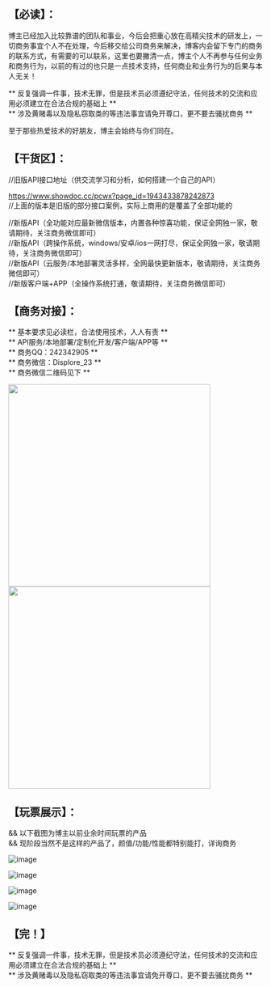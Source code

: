 【必读】：  
--------
博主已经加入比较靠谱的团队和事业，今后会把重心放在高精尖技术的研发上，一切商务事宜个人不在处理，今后移交给公司商务来解决，博客内会留下专门的商务的联系方式，有需要的可以联系，这里也要撇清一点，博主个人不再参与任何业务和商务行为，以前的有过的也只是一点技术支持，任何商业和业务行为的后果与本人无关！  

** 反复强调一件事，技术无罪，但是技术员必须遵纪守法，任何技术的交流和应用必须建立在合法合规的基础上 **      
** 涉及黄赌毒以及隐私窃取类的等违法事宜请免开尊口，更不要去骚扰商务 **    

至于那些热爱技术的好朋友，博主会始终与你们同在。        
           

【干货区】：
---------
//旧版API接口地址（供交流学习和分析，如何搭建一个自己的API）   

https://www.showdoc.cc/pcwx?page_id=1943433878242873    
//上面的版本是旧版的部分接口案例，实际上商用的是覆盖了全部功能的   

//新版API（全功能对应最新微信版本，内置各种惊喜功能，保证全网独一家，敬请期待，关注商务微信即可）     
//新版API（跨操作系统，windows/安卓/ios一网打尽，保证全网独一家，敬请期待，关注商务微信即可）     
//新版API（云服务/本地部署灵活多样，全网最快更新版本，敬请期待，关注商务微信即可）    
//新版客户端+APP（全操作系统打通，敬请期待，关注商务微信即可）  


【商务对接】：
------------
** 基本要求见必读栏，合法使用技术，人人有责 **  
** API服务/本地部署/定制化开发/客户端/APP等 **  
** 商务QQ：242342905 **  
** 商务微信：Displore_23 **  
** 商务微信二维码见下 **  

<img src="https://github.com/hedada-hc/pc_wechat_hook/blob/master/20190913112013.jpg" width="400">
<img src="https://github.com/hedada-hc/pc_wechat_hook/blob/master/商务微信截图.png" width="400">


【玩票展示】：
-------------
&& 以下截图为博主以前业余时间玩票的产品  
&& 现阶段当然不是这样的产品了，颜值/功能/性能都特别能打，详询商务  

![image](https://github.com/hedada-hc/pc_wechat_hook/blob/master/%E9%83%A8%E5%88%86%E6%95%88%E6%9E%9C%E5%9B%BE4.png)

![image](https://github.com/hedada-hc/pc_wechat_hook/blob/master/%E9%83%A8%E5%88%86%E6%95%88%E6%9E%9C%E5%9B%BE1.gif)
 
![image](https://github.com/hedada-hc/pc_wechat_hook/blob/master/%E9%83%A8%E5%88%86%E6%95%88%E6%9E%9C%E5%9B%BE2.gif)
  
![image](https://github.com/hedada-hc/pc_wechat_hook/blob/master/%E9%83%A8%E5%88%86%E6%95%88%E6%9E%9C%E5%9B%BE3.gif)


【完！】
-------------
** 反复强调一件事，技术无罪，但是技术员必须遵纪守法，任何技术的交流和应用必须建立在合法合规的基础上 **      
** 涉及黄赌毒以及隐私窃取类的等违法事宜请免开尊口，更不要去骚扰商务 **    
